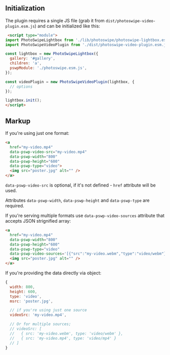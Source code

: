 ## Initialization

The plugin requires a single JS file (grab it from `dist/photoswipe-video-plugin.esm.js`) and can be initialized like this:

```html
 <script type="module">
import PhotoSwipeLightbox from './lib/photoswipe/photoswipe-lightbox.esm.js';
import PhotoSwipeVideoPlugin from './dist/photoswipe-video-plugin.esm.js';

const lightbox = new PhotoSwipeLightbox({
  gallery: '#gallery',
  children: 'a',
  pswpModule: './photoswipe.esm.js',
});

const videoPlugin = new PhotoSwipeVideoPlugin(lightbox, {
  // options
});

lightbox.init();
</script>
```

## Markup

If you're using just one format:

```html
<a
  href="my-video.mp4" 
  data-pswp-video-src="my-video.mp4"
  data-pswp-width="800"
  data-pswp-height="600"
  data-pswp-type="video">
  <img src="poster.jpg" alt="" />
</a>
```

`data-pswp-video-src` is optional, if it's not defined - `href` attribute will be used. 

Attributes `data-pswp-width`, `data-pswp-height` and `data-pswp-type` are required.

If you're serving multiple formats use `data-pswp-video-sources` attribute that accepts JSON strignified array:

```html
<a
  href="my-video.mp4" 
  data-pswp-width="800"
  data-pswp-height="600"
  data-pswp-type="video"
  data-pswp-video-sources='[{"src":"my-video.webm","type":"video/webm"},{"src":"my-video.mp4","type":"video/mp4"}]'>
  <img src="poster.jpg" alt="" />
</a>
```

If you're providing the data directly via object:

```js
{
  width: 800,
  height: 600,
  type: 'video',
  msrc: 'poster.jpg',

  // if you're using just one source
  videoSrc: 'my-video.mp4',

  // Or for multiple sources;
  // videoSrc: [
  //   { src: 'my-video.webm', type: 'video/webm' },
  //   { src: 'my-video.mp4', type: 'video/mp4' }
  // ] 
}
```
